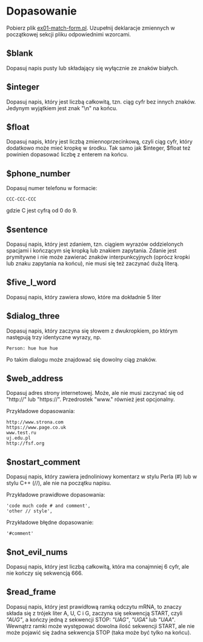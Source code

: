 # Dopasowanie
Pobierz plik
[ex01-match-form.pl](https://github.com/SlimakUJ/perl/blob/master/class02/exercises/ex01-match-form.pl).
Uzupełnij deklaracje zmiennych w początkowej sekcji pliku odpowiednimi
wzorcami.

## $blank
Dopasuj napis pusty lub składający się wyłącznie ze znaków białych.

## $integer
Dopasuj napis, który jest liczbą całkowitą, tzn. ciąg cyfr bez innych znaków.
Jedynym wyjątkiem jest znak "\n" na końcu.

## $float
Dopasuj napis, który jest liczbą zmiennoprzecinkową, czyli ciąg cyfr, który
dodatkowo może mieć kropkę w środku. Tak samo jak $integer, $float też powinien
dopasować liczbę z enterem na końcu.

## $phone\_number
Dopasuj numer telefonu w formacie:
```
CCC-CCC-CCC
```
gdzie C jest cyfrą od 0 do 9.

## $sentence
Dopasuj napis, który jest zdaniem, tzn. ciągiem wyrazów oddzielonych
spacjami i kończącym się kropką lub znakiem zapytania. Zdanie jest
prymitywne i nie może zawierać znaków interpunkcyjnych (oprócz kropki lub 
znaku zapytania na końcu), nie musi się też zaczynać dużą literą.

## $five\_l\_word
Dopasuj napis, który zawiera słowo, które ma dokładnie 5 liter

## $dialog\_three
Dopasuj napis, który zaczyna się słowem z dwukropkiem, po którym następują
trzy identyczne wyrazy, np.
```
Person: hue hue hue
```
Po takim dialogu może znajdować się dowolny ciąg znaków.

## $web\_address
Dopasuj adres strony internetowej. Może, ale nie musi zaczynać się od "http://"
lub "https://". Przedrostek "www." również jest opcjonalny.

Przykładowe dopasowania:
```
http://www.strona.com
https://www.page.co.uk
www.test.ru
uj.edu.pl
http://fsf.org
```

## $nostart\_comment
Dopasuj napis, który zawiera jednoliniowy komentarz w stylu Perla (#) lub
w stylu C++ (//), ale nie na początku napisu.

Przykładowe prawidłowe dopasowania:
```
'code much code # and comment',
'other // style',
```

Przykładowe  błędne dopasowanie:
```
'#comment'
```

## $not\_evil\_nums
Dopasuj napis, który jest liczbą całkowitą, która ma conajmniej 6 cyfr, ale
nie kończy się sekwencją 666.

## $read\_frame
Dopasuj napis, który jest prawidłową ramką odczytu mRNA, to znaczy składa się
z trójek liter A, U, C i G, zaczyna się sekwencją START, czyli _"AUG"_, a
kończy jedną z sekwencji STOP: _"UAG"_, _"UGA"_ lub _"UAA"_. Wewnątrz ramki
może występować dowolna ilość sekwencji START, ale nie może pojawić się żadna
sekwencja STOP (taka może być tylko na końcu).
